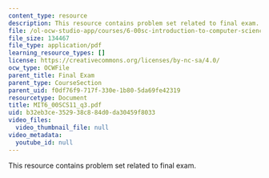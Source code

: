 ```yaml
---
content_type: resource
description: This resource contains problem set related to final exam.
file: /ol-ocw-studio-app/courses/6-00sc-introduction-to-computer-science-and-programming-spring-2011/b32eb3ce352938c884d0da30459f8033_MIT6_00SCS11_q3.pdf
file_size: 134467
file_type: application/pdf
learning_resource_types: []
license: https://creativecommons.org/licenses/by-nc-sa/4.0/
ocw_type: OCWFile
parent_title: Final Exam
parent_type: CourseSection
parent_uid: f0df76f9-717f-330e-1b80-5da69fe42319
resourcetype: Document
title: MIT6_00SCS11_q3.pdf
uid: b32eb3ce-3529-38c8-84d0-da30459f8033
video_files:
  video_thumbnail_file: null
video_metadata:
  youtube_id: null
---
```

This resource contains problem set related to final exam.